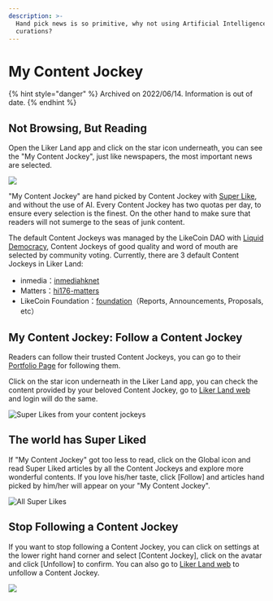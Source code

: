 ```yaml
---
description: >-
  Hand pick news is so primitive, why not using Artificial Intelligence for
  curations?
---
```


# My Content Jockey

{% hint style="danger" %}
Archived on 2022/06/14. Information is out of date.
{% endhint %}

## Not Browsing, But Reading <a href="#bu-shi-liu-lan-er-shi-yue-du" id="bu-shi-liu-lan-er-shi-yue-du"></a>

Open the Liker Land app and click on the star icon underneath, you can see the "My Content Jockey", just like newspapers, the most important news are selected.

![](../../../.gitbook/assets/contentjockey-01-en.png)

"My Content Jockey" are hand picked by Content Jockey with [Super Like](../../../user-guide/liker-land/superlike.md), and without the use of AI. Every Content Jockey has two quotas per day, to ensure every selection is the finest. On the other hand to make sure that readers will not sumerge to the seas of junk content.

The default Content Jockeys was managed by the LikeCoin DAO with [Liquid Democracy](../../../general-guides/governance/liquid-democracy.md), Content Jockeys of good quality and word of mouth are selected by community voting. Currently, there are 3 default Content Jockeys in Liker Land:​

* inmedia：[inmediahknet](https://like.co/inmediahknet)​​
* Matters：[hi176-matters](https://like.co/hi176-matters)​
* LikeCoin Foundation：[foundation](https://like.co/foundation)（Reports, Announcements, Proposals, etc）

## My Content Jockey: Follow a Content Jockey <a href="#my-content-jockey" id="my-content-jockey"></a>

Readers can follow their trusted Content Jockeys, you can go to their [Portfolio Page](../creatortools/portfolio-page.md) for following them.

Click on the star icon underneath in the Liker Land app, you can check the content provided by your beloved Content Jockey, go to [Liker Land web](https://liker.land/following) and login will do the same.

![Super Likes from your content jockeys](../../../.gitbook/assets/contentjockey-04-en.png)

## The world has Super Liked

If "My Content Jockey" got too less to read, click on the Global icon and read Super Liked articles by all the Content Jockeys and explore more wonderful contents. If you love his/her taste, click \[Follow] and articles hand picked by him/her will appear on your "My Content Jockey".

![All Super Likes](../../../.gitbook/assets/contentjockey-02-en.png)

## Stop Following a Content Jockey

If you want to stop following a Content Jockey, you can click on settings at the lower right hand corner and select \[Content Jockey], click on the avatar and click \[Unfollow] to  confirm. You can also go to [Liker Land web](https://liker.land/settings/following/) to unfollow a Content Jockey.

![](../../../.gitbook/assets/contentjockey-03-en.png)
